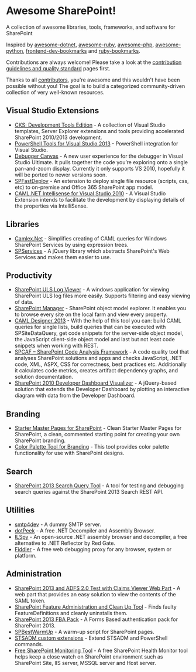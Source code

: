 # Awesome SharePoint!

A collection of awesome libraries, tools, frameworks, and software for SharePoint

Inspired by [awesome-dotnet](https://github.com/quozd/awesome-dotnet/), [awesome-ruby](https://github.com/markets/awesome-ruby), [awesome-php](https://github.com/ziadoz/awesome-php), [awesome-python](https://github.com/vinta/awesome-python), [frontend-dev-bookmarks](https://github.com/dypsilon/frontend-dev-bookmarks) and [ruby-bookmarks](https://github.com/dreikanter/ruby-bookmarks).

Contributions are always welcome! Please take a look at the [contribution guidelines and quality standard](https://github.com/sergey-tihon/awesome-sharepoint/blob/master/CONTRIBUTING.md) pages first.

Thanks to all [contributors](https://github.com/sergey-tihon/awesome-sharepoint/graphs/contributors), you're awesome and this wouldn't have been possible without you! The goal is to build a categorized community-driven collection of very well-known resources.

## Visual Studio Extensions

* [CKS: Development Tools Edition](http://visualstudiogallery.msdn.microsoft.com/cf1225b4-aa83-4282-b4c6-34feec8fc5ec) - A collection of Visual Studio templates, Server Explorer extensions and tools providing accelerated SharePoint 2010/2013 development.
* [PowerShell Tools for Visual Studio 2013](http://visualstudiogallery.msdn.microsoft.com/c9eb3ba8-0c59-4944-9a62-6eee37294597) - PowerShell integration for Visual Studio.
* [Debugger Canvas](http://visualstudiogallery.msdn.microsoft.com/4a979842-b9aa-4adf-bfef-83bd428a0acb) - A new user experience for the debugger in Visual Studio Ultimate. It pulls together the code you’re exploring onto a single pan-and-zoom display. Currently it only supports VS 2010, hopefully it will be ported to newer versions soon.
* [SPFastDeploy](http://visualstudiogallery.msdn.microsoft.com/9e03d0f5-f931-4125-a5d1-7c1529554fbd) - An extension to deploy single file resource (scripts, css, etc) to on-premise and Office 365 SharePoint app model. 
* [CAML.NET Intellisense for Visual Studio 2010](http://visualstudiogallery.msdn.microsoft.com/15055544-fda0-42db-a603-6dc32ed26fde) - A Visual Studio Extension  intends to facilitate the development by displaying details of the properties via IntelliSense.

## Libraries

* [Camlex.Net](http://camlex.codeplex.com/) - Simplifies creating of CAML queries for Windows SharePoint Services by using expression trees.
* [SPServices](http://spservices.codeplex.com/) -  A jQuery library which abstracts SharePoint's Web Services and makes them easier to use.

## Productivity

* [SharePoint ULS Log Viewer](http://ulsviewer.codeplex.com/) - A windows application for viewing SharePoint ULS log files more easily. Supports filtering and easy viewing of data.
* [SharePoint Manager](http://spm.codeplex.com/) - SharePoint object model explorer. It enables you to browse every site on the local farm and view every property.
* [CAML Designer 2013](http://www.camldesigner.com/) - With the help of this tool you can: build CAML queries for single lists, build queries that can be executed with SPSiteDataQuery, get code snippets for the server-side object model, the JavaScript client-side object model and last but not least code snippets when working with REST.
* [SPCAF – SharePoint Code Analysis Framework](http://www.spcaf.com/) - A code quality tool that analyses SharePoint solutions and apps and checks JavaScript, .NET code, XML, ASPX, CSS for correctness, best practices etc. Additionally it calculates code metrics, creates artifact dependency graphs, and solution documentation.
* [SharePoint 2010 Developer Dashboard Visualizer](http://devdashvis.codeplex.com/) -  A jQuery-based solution that extends the Developer Dashboard by plotting an interactive diagram with data from the Developer Dashboard.

## Branding

* [Starter Master Pages for SharePoint](http://startermasterpages.codeplex.com/) - Clean Starter Master Pages for SharePoint, a clean, commented starting point for creating your own SharePoint branding. 
* [Color Palette Tool for Branding](http://www.microsoft.com/en-us/download/details.aspx?id=38182) - This tool provides color palette functionality for use with SharePoint designs.

## Search

* [SharePoint 2013 Search Query Tool](https://sp2013searchtool.codeplex.com/) - A tool for testing and debugging search queries against the SharePoint 2013 Search REST API.

## Utilities

* [smtp4dev](http://smtp4dev.codeplex.com/) - A dummy SMTP server.
* [dotPeek](http://www.jetbrains.com/decompiler/) - A free .NET Decompiler and Assembly Browser.
* [ILSpy](http://ilspy.net/) - An open-source .NET assembly browser and decompiler, a free alternative to .NET Reflector by Red Gate.
* [Fiddler](http://www.telerik.com/download/fiddler) - A free web debugging proxy for any browser, system or platform.

## Administration

* [SharePoint 2013 and ADFS 2.0 Test with Claims Viewer Web Part](http://sharepointobservations.wordpress.com/2013/08/21/sharepoint-2013-and-adfs-2-0-test-with-claims-viewer-web-part/) - A web part that provides an easy solution to view the contents of the SAML token.
* [SharePoint Feature Administration and Clean Up Tool](http://featureadmin.codeplex.com/) - Finds faulty FeatureDefinitions and cleanly uninstalls them.
* [SharePoint 2013 FBA Pack](http://sharepoint2013fba.codeplex.com/) - A Forms Based authentication pack for SharePoint 2013.
* [SPBestWarmUp](http://spbestwarmup.codeplex.com/) - A warm-up script for SharePoint pages.
* [STSADM custom extensions](http://blog.falchionconsulting.com/index.php/category/stsadm-commands/) - Extend STSADM and PowerShell commands.
* [Free SharePoint Monitoring Tool](http://www.manageengine.com/free-sharepoint-monitor/free-sharepoint-health-monitor-index.html) - A free SharePoint Health Monitor tool helps keep a close watch on SharePoint environment such as SharePoint Site, IIS server, MSSQL server and Host server.
